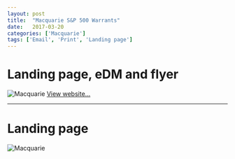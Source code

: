 ```yaml
---
layout: post
title:  "Macquarie S&P 500 Warrants"
date:   2017-03-20
categories: ['Macquarie']
tags: ['Email', 'Print', 'Landing page']
---
```


# Landing page, eDM and flyer
![Macquarie](https://raw.githubusercontent.com/gbjack/gbjack.github.io/master/assets/images/m1.png)
[View website...](https://www.warrants.com.sg/sp500)


---


# Landing page
![Macquarie](https://raw.githubusercontent.com/gbjack/gbjack.github.io/master/assets/images/m2.png)
